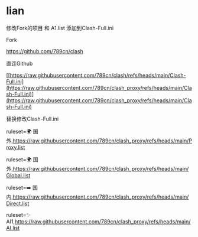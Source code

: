 # lian

修改Fork的项目
和 A1.list
添加到Clash-Full.ini

Fork

https://github.com/789cn/clash

直连Github

[[https://raw.githubusercontent.com/789cn/clash/refs/heads/main/Clash-Full.ini](https://raw.githubusercontent.com/789cn/clash_proxy/refs/heads/main/Clash-Full.ini)](https://raw.githubusercontent.com/789cn/clash_proxy/refs/heads/main/Clash-Full.ini)

 





替换修改Clash-Full.ini

ruleset=🌍 国外,https://raw.githubusercontent.com/789cn/clash_proxy/refs/heads/main/Proxy.list

ruleset=🌍 国外,https://raw.githubusercontent.com/789cn/clash_proxy/refs/heads/main/Global.list

ruleset=➡️ 国内,https://raw.githubusercontent.com/789cn/clash_proxy/refs/heads/main/Direct.list

ruleset=✨ AI1,https://raw.githubusercontent.com/789cn/clash_proxy/refs/heads/main/AI.list

